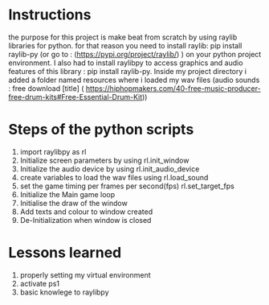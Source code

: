 # Instructions
the purpose for this project is make beat from scratch by using raylib libraries for python.
for that reason you need to install raylib:
pip install raylib-py (or go to : (https://pypi.org/project/raylib/) ) on your python project environment.
I also had to install raylibpy to access graphics and audio features of this library : pip install raylib-py.
Inside my project directory i added a folder named resources where i loaded my wav files (audio sounds : free download [title] ( https://hiphopmakers.com/40-free-music-producer-free-drum-kits#Free-Essential-Drum-Kit))
# Steps of the python scripts
1. import raylibpy as rl
2. Initialize screen parameters by using rl.init_window
3. Initialize the audio device by using rl.init_audio_device
4. create variables to load the wav files using rl.load_sound
5. set the game timing per frames per second(fps) rl.set_target_fps
6. Initialize the Main game loop
7. Initialise the draw of the window
8. Add texts and colour to window created
9. De-Initialization when window is closed

# Lessons learned
1. properly setting my virtual environment
2. activate ps1
3. basic knowlege to raylibpy



    



